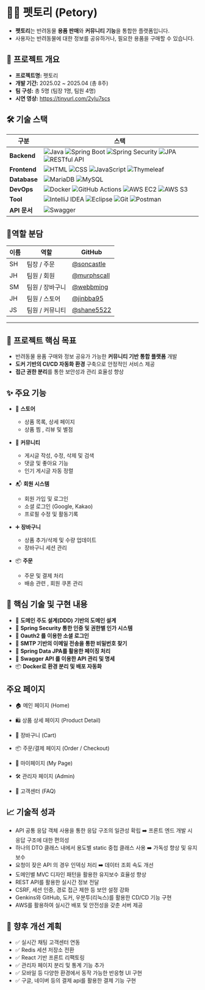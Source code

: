 # 🐶😺 펫토리 (Petory)

- **펫토리**는 반려동물 **용품 판매**와 **커뮤니티 기능**을 통합한 플랫폼입니다.  
- 사용자는 반려동물에 대한 정보를 공유하거나, 필요한 용품을 구매할 수 있습니다.

## 📌 프로젝트 개요
- **프로젝트명:** 펫토리
- **개발 기간:** 2025.02 ~ 2025.04 (총 8주)
- **팀 구성:** 총 5명 (팀장 1명, 팀원 4명)
- **시연 영상:** https://tinyurl.com/2ylu7scs

## 🛠️ 기술 스택

| 구분         | 스택                                                                                                                                                                                                                  |
|--------------|-----------------------------------------------------------------------------------------------------------------------------------------------------------------------------------------------------------------------|
| **Backend**  | ![Java](https://img.shields.io/badge/Java_21-007396?style=for-the-badge&logo=java&logoColor=white) ![Spring Boot](https://img.shields.io/badge/Spring_Boot_3.x-6DB33F?style=for-the-badge&logo=spring-boot&logoColor=white) ![Spring Security](https://img.shields.io/badge/Spring_Security-6DB33F?style=for-the-badge&logo=spring-security&logoColor=white) ![JPA](https://img.shields.io/badge/JPA-6DB33F?style=for-the-badge&logo=hibernate&logoColor=white) ![RESTful API](https://img.shields.io/badge/RESTful_API-6DB33F?style=for-the-badge&logo=rest&logoColor=white) |
| **Frontend** | ![HTML](https://img.shields.io/badge/HTML5-E34F26?style=for-the-badge&logo=html5&logoColor=white) ![CSS](https://img.shields.io/badge/CSS3-1572B6?style=for-the-badge&logo=css3&logoColor=white) ![JavaScript](https://img.shields.io/badge/JavaScript-323330?style=for-the-badge&logo=javascript&logoColor=F7DF1E) ![Thymeleaf](https://img.shields.io/badge/Thymeleaf-005F0F?style=for-the-badge&logo=thymeleaf&logoColor=white) |
| **Database** | ![MariaDB](https://img.shields.io/badge/MariaDB-003545?style=for-the-badge&logo=mariadb&logoColor=white) ![MySQL](https://img.shields.io/badge/MySQL-4479A1?style=for-the-badge&logo=mysql&logoColor=white) |
| **DevOps**   | ![Docker](https://img.shields.io/badge/Docker-2496ED?style=for-the-badge&logo=docker&logoColor=white) ![GitHub Actions](https://img.shields.io/badge/GitHub_Actions-2088FF?style=for-the-badge&logo=github-actions&logoColor=white) ![AWS EC2](https://img.shields.io/badge/AWS_EC2-FF9900?style=for-the-badge&logo=amazon-aws&logoColor=white) ![AWS S3](https://img.shields.io/badge/AWS_S3-569A31?style=for-the-badge&logo=amazon-s3&logoColor=white) |
| **Tool**     | ![IntelliJ IDEA](https://img.shields.io/badge/IntelliJ_IDEA-000000?style=for-the-badge&logo=intellij-idea&logoColor=white) ![Eclipse](https://img.shields.io/badge/Eclipse-2C2255?style=for-the-badge&logo=eclipse&logoColor=white) ![Git](https://img.shields.io/badge/Git-F05032?style=for-the-badge&logo=git&logoColor=white) ![Postman](https://img.shields.io/badge/Postman-FF6C37?style=for-the-badge&logo=postman&logoColor=white) |
| **API 문서** | ![Swagger](https://img.shields.io/badge/Swagger-85EA2D?style=for-the-badge&logo=swagger&logoColor=black) |

## 👥역할 분담

| 이름     | 역할        | GitHub                                   |
|----------|-------------|-------------------------------------------|
| SH | 팀장 / 주문  | [@soncastle](https://github.com/soncastle) |
| JH | 팀원 / 회원  | [@murphscall](https://github.com/murphscall) |
| SM | 팀원 / 장바구니 |[@webbming](https://github.com/webbming)|
| JH | 팀원 / 스토어 | [@jinbba95](https://github.com/jinbba95)|
| JS | 팀원 / 커뮤니티 | [@shane5522](https://github.com/shane5522)|

---

## 🎯 프로젝트 핵심 목표

- 반려동물 용품 구매와 정보 공유가 가능한 **커뮤니티 기반 통합 플랫폼** 개발  
- **도커 기반의 CI/CD 자동화 환경** 구축으로 안정적인 서비스 제공  
- **접근 권한 분리**를 통한 보안성과 관리 효율성 향상

## ✨ 주요 기능

- 🛒 **스토어**
  - 상품 목록, 상세 페이지
  - 상품 찜 , 리뷰 및 별점

- 🐾 **커뮤니티**  
  - 게시글 작성, 수정, 삭제 및 검색
  - 댓글 및 좋아요 기능
  - 인기 게시글 자동 정렬

- 📬 **회원 시스템**
  - 회원 가입 및 로그인
  - 소셜 로그인 (Google, Kakao)
  - 프로필 수정 및 활동기록

- ➕  **장바구니**
  - 상품 추가/삭제 및 수량 업데이트
  - 장바구니 세션 관리
  
- 📦  **주문**
  - 주문 및 결제 처리
  - 배송 관련 , 회원 쿠폰 관리


## 🔧 핵심 기술 및 구현 내용

- 📁 **도메인 주도 설계(DDD) 기반의 도메인 설계**
- 🚥 **Spring Security 통한 인증 및 권한별 인가 시스템**
- 🔐 **Oauth2 를 이용한 소셜 로그인**
- 📨 **SMTP 기반의 이메일 전송을 통한 비밀번호 찾기**
- 🛒 **Spring Data JPA를 활용한 페이징 처리**
- 🔄 **Swagger API 를 이용한 API 관리 및 명세**
- 📦 **Docker로 환경 분리 및 배포 자동화**


## 주요 페이지

- 🏠 메인 페이지 (Home)

- 🛍️ 상품 상세 페이지 (Product Detail)

- 🛒 장바구니 (Cart)

- 📦 주문/결제 페이지 (Order / Checkout)
  
- 👤 마이페이지 (My Page)
  
- 🛠️ 관리자 페이지 (Admin)

- 🏪 고객센터 (FAQ)


## 📈 기술적 성과

- API 공통 응답 객체 사용을 통한 응답 구조의 일관성 확립 ➡️ 프론트 엔드 개발 시 응답 구조에 대한 편의성 
- 하나의 DTO 클래스 내에서 용도별 static 중첩 클래스 사용 ➡️ 가독성 향상 및 유지보수
- 요청이 잦은 API 의 경우 인덱싱 처리 ➡️ 데이터 조회 속도 개선
- 도메인별 MVC 디자인 패턴을 활용한 유지보수 효율성 향상 
- REST API를 활용한 실시간 정보 전달
- CSRF, 세션 인증, 경로 접근 제한 등 보안 설정 강화
- Genkins와 GitHub, 도커, 우분투(리눅스)를 활용한 CD/CD 기능 구현
- AWS를 활용하여 실시간 배포 및 안전성을 갖춘 서버 제공


## 🔮 향후 개선 계획

- ✅ 실시간 채팅 고객센터 연동
- ✅ Redis 세션 저장소 전환
- ✅ React 기반 프론트 리팩토링
- ✅ 관리자 페이지 분리 및 통계 기능 추가
- ✅ 모바일 등 다양한 환경에서 동작 가능한 반응형 UI 구현
- ✅ 구글, 네이버 등의 결제 api를 활용한 결제 기능 구현
